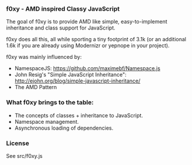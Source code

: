 ### f0xy - AMD inspired Classy JavaScript

The goal of f0xy is to provide AMD like simple, easy-to-implement inheritance and class support for JavaScript.

f0xy does all this, all while sporting a tiny footprint of 3.1k (or an additional 1.6k if you are already using Modernizr or yepnope in your project).

f0xy was mainly influenced by:

- NamespaceJS: https://github.com/maximebf/Namespace.js
- John Resig's "Simple JavaScript Inheritance": http://ejohn.org/blog/simple-javascript-inheritance/
- The AMD Pattern

### What f0xy brings to the table:

- The concepts of classes + inheritance to JavaScript.
- Namespace management.
- Asynchronous loading of dependencies.


### License

See src/f0xy.js